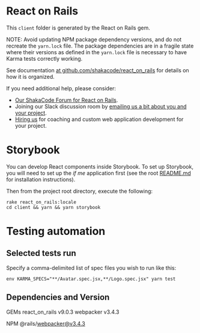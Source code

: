 # React on Rails

This `client` folder is generated by the React on Rails gem.

NOTE: Avoid updating NPM package dependency versions, and do not recreate the `yarn.lock` file.
The package dependencies are in a fragile state where their versions as defined in the `yarn.lock`
file is necessary to have Karma tests correctly working.

See documentation [at github.com/shakacode/react_on_rails](https://github.com/shakacode/react_on_rails) for details on how it is organized.

If you need additional help, please consider:

* [Our ShakaCode Forum for React on Rails](https://forum.shakacode.com/c/rails/reactonrails).
* Joining our Slack discussion room by [emailing us a bit about you and your project](mailto:contact@shakacode.com).
* [Hiring us](https://forum.shakacode.com/c/rails/reactonrails) for coaching and custom web application development for your project.

# Storybook

You can develop React components inside Storybook. To set up Storybook, you will need to set up the
_if me_ application first (see the root [README.md](../README.md) for installation instructions).

Then from the project root directory, execute the following:

```
rake react_on_rails:locale
cd client && yarn && yarn storybook
```

# Testing automation

## Selected tests run

Specify a comma-delimited list of spec files you wish to run like this:

```
env KARMA_SPECS="**/Avatar.spec.jsx,**/Logo.spec.jsx" yarn test
```

## Dependencies and Version

GEMs
react_on_rails v9.0.3
webpacker v3.4.3

NPM
@rails/webpacker@v3.4.3

